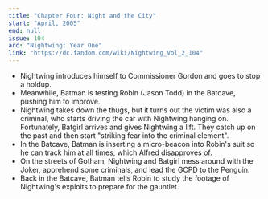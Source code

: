 ```yaml
---
title: "Chapter Four: Night and the City"
start: "April, 2005"
end: null
issue: 104
arc: "Nightwing: Year One"
link: "https://dc.fandom.com/wiki/Nightwing_Vol_2_104"
---
```


- Nightwing introduces himself to Commissioner Gordon and goes to stop a holdup.
- Meanwhile, Batman is testing Robin (Jason Todd) in the Batcave, pushing him to improve.
- Nightwing takes down the thugs, but it turns out the victim was also a criminal, who starts driving the car with Nightwing hanging on. Fortunately, Batgirl arrives and gives Nightwing a lift. They catch up on the past and then start "striking fear into the criminal element".
- In the Batcave, Batman is inserting a micro-beacon into Robin's suit so he can track him at all times, which Alfred disapproves of.
- On the streets of Gotham, Nightwing and Batgirl mess around with the Joker, apprehend some criminals, and lead the GCPD to the Penguin.
- Back in the Batcave, Batman tells Robin to study the footage of Nightwing's exploits to prepare for the gauntlet.
